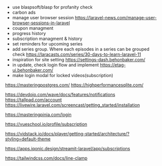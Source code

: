 - use blaspsoft/blasp for profanity check
- carbon ads
- manage user browser session https://laravel-news.com/manage-user-browser-sessions-in-laravel
- coupon managment
- progress history
- subscription managment & history
- set reminders for upcoming series
- add series group. Where each episodes in a series can be grouped check https://laracasts.com/series/30-days-to-learn-laravel-11
- inspiration for site setting https://settings-dash.behonbaker.com/
- in update, check login flow and implement https://etag-ui.behonbaker.com/
- make login modal for locked videos(subscription)

https://masteringpostgres.com/
https://highperformancesqlite.com/

https://devdojo.com/wave/docs/features/notifications
https://tallpad.com/account
https://livewire.laravel.com/screencast/getting_started/installation

https://masteringpinia.com/login

https://vueschool.io/profile/subscription

https://vidstack.io/docs/player/getting-started/architecture/?styling=default-theme

https://apps.iqonic.design/streamit-laravel/app/subscriptions

https://tailwindcss.com/docs/line-clamp
